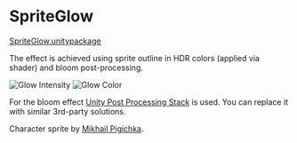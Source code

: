 # SpriteGlow

[SpriteGlow.unitypackage](https://github.com/Elringus/SpriteGlow/raw/master/SpriteGlow.unitypackage)

The effect is achieved using sprite outline in HDR colors (applied via shader) and bloom post-processing.

![Glow Intensity](https://i.gyazo.com/698f7d444d334b41657f056fb1ac94c7.gif) 
![Glow Color](https://i.gyazo.com/c8f8ec8a276aa4781b52732c521691db.gif)

For the bloom effect [Unity Post Processing Stack](http://u3d.as/KTp) is used. You can replace it with similar 3rd-party solutions.

Character sprite by [Mikhail Pigichka](https://www.facebook.com/hundewache).
